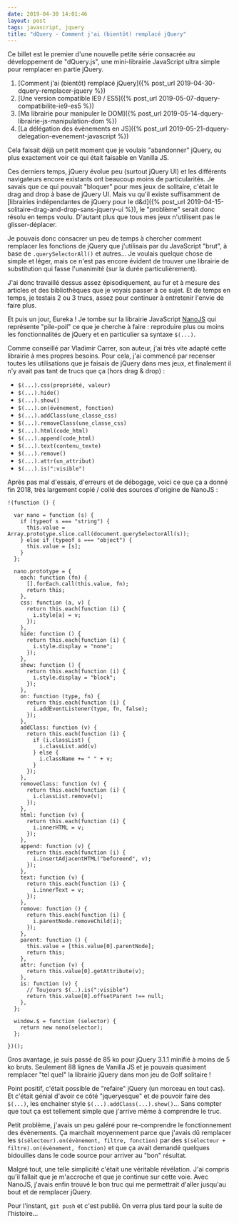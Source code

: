 ```yaml
---
date: 2019-04-30 14:01:46
layout: post
tags: javascript, jquery
title: "dQuery - Comment j'ai (bientôt) remplacé jQuery"
---
```


Ce billet est le premier d'une nouvelle petite série consacrée au développement
de "dQuery.js", une mini-librairie JavaScript ultra simple pour remplacer en
partie jQuery.

1. [Comment j'ai (bientôt) remplacé jQuery]({% post_url 2019-04-30-dquery-remplacer-jquery %})
2. [Une version compatible IE9 / ES5]({% post_url 2019-05-07-dquery-compatibilite-ie9-es5 %})
3. [Ma librairie pour manipuler le DOM]({% post_url 2019-05-14-dquery-librairie-js-manipulation-dom %})
4. [La délégation des évènements en JS]({% post_url 2019-05-21-dquery-delegation-evenement-javascript %})

Cela faisait déjà un petit moment que je voulais "abandonner" jQuery, ou plus
exactement voir ce qui était faisable en Vanilla JS.

Ces derniers temps, jQuery évolue peu (surtout jQuery UI) et les différents
navigateurs encore existants ont beaucoup moins de particularités. Je savais que
ce qui pouvait "bloquer" pour mes jeux de solitaire, c'était le drag and drop à
base de jQuery UI. Mais vu qu'il existe suffisamment de [librairies
indépendantes de jQuery pour le d&d]({% post_url 2019-04-15-solitaire-drag-and-drop-sans-jquery-ui %}),
le "problème" serait donc résolu en temps voulu. D'autant plus que tous mes jeux
n'utilisent pas le glisser-déplacer.

Je pouvais donc consacrer un peu de temps à chercher comment remplacer les
fonctions de jQuery que j'utilisais par du JavaScript "brut", à base de
`.querySelectorAll()` et autres... Je voulais quelque chose de simple et léger,
mais ce n'est pas encore évident de trouver une librairie de substitution qui
fasse l'unanimité (sur la durée particulièrement).

J'ai donc travaillé dessus assez épisodiquement, au fur et à mesure des articles
et des bibliothèques que je voyais passer à ce sujet. Et de temps en temps, je
testais 2 ou 3 trucs, assez pour continuer à entretenir l'envie de faire plus.

Et puis un jour, Eureka ! Je tombe sur la librairie JavaScript
[NanoJS](https://github.com/vladocar/nanoJS/) qui représente "pile-poil" ce que
je cherche à faire : reproduire plus ou moins les fonctionnalités de jQuery et
en particulier sa syntaxe `$(...)`.

Comme conseillé par Vladimir Carrer, son auteur, j'ai très vite adapté cette
librairie à mes propres besoins. Pour cela, j'ai commencé par recenser toutes
les utilisations que je faisais de jQuery dans mes jeux, et finalement il n'y
avait pas tant de trucs que ça (hors drag & drop) :

* `$(...).css(propriété, valeur)`
* `$(...).hide()`
* `$(...).show()`
* `$(...).on(évènement, fonction)`
* `$(...).addClass(une_classe_css)`
* `$(...).removeClass(une_classe_css)`
* `$(...).html(code_html)`
* `$(...).append(code_html)`
* `$(...).text(contenu_texte)`
* `$(...).remove()`
* `$(...).attr(un_attribut)`
* `$(...).is(":visible")`

Après pas mal d'essais, d'erreurs et de débogage, voici ce que ça a donné fin
2018, très largement copié / collé des sources d'origine de NanoJS :

```
!(function () {

  var nano = function (s) {
    if (typeof s === "string") {
      this.value = Array.prototype.slice.call(document.querySelectorAll(s));
    } else if (typeof s === "object") {
      this.value = [s];
    }
  };

  nano.prototype = {
    each: function (fn) {
      [].forEach.call(this.value, fn);
      return this;
    },
    css: function (a, v) {
      return this.each(function (i) {
        i.style[a] = v;
      });
    },
    hide: function () {
      return this.each(function (i) {
        i.style.display = "none";
      });
    },
    show: function () {
      return this.each(function (i) {
        i.style.display = "block";
      });
    },
    on: function (type, fn) {
      return this.each(function (i) {
        i.addEventListener(type, fn, false);
      });
    },
    addClass: function (v) {
      return this.each(function (i) {
        if (i.classList) {
          i.classList.add(v)
        } else {
          i.className += " " + v;
        }
      });
    },
    removeClass: function (v) {
      return this.each(function (i) {
        i.classList.remove(v);
      });
    },
    html: function (v) {
      return this.each(function (i) {
        i.innerHTML = v;
      });
    },
    append: function (v) {
      return this.each(function (i) {
        i.insertAdjacentHTML("beforeend", v);
      });
    },
    text: function (v) {
      return this.each(function (i) {
        i.innerText = v;
      });
    },
    remove: function () {
      return this.each(function (i) {
        i.parentNode.removeChild(i);
      });
    },
    parent: function () {
      this.value = [this.value[0].parentNode];
      return this;
    },
    attr: function (v) {
      return this.value[0].getAttribute(v);
    },
    is: function (v) {
      // Toujours $(..).is(":visible")
      return this.value[0].offsetParent !== null;
    },
  };

  window.$ = function (selector) {
    return new nano(selector);
  };

})();
```

Gros avantage, je suis passé de 85 ko pour jQuery 3.1.1 minifié à moins de 5 ko
bruts. Seulement 88 lignes de Vanilla JS et je pouvais quasiment remplacer "tel
quel" la librairie jQuery dans mon jeu de Golf solitaire !

Point positif, c'était possible de "refaire" jQuery (un morceau en tout cas). Et
c'était génial d'avoir ce côté "jqueryesque" et de pouvoir faire des `$(...)`,
les enchainer style `$(...).addClass(...).show()`... Sans compter que tout ça
est tellement simple que j'arrive même à comprendre le truc.

Petit problème, j'avais un peu galéré pour re-comprendre le fonctionnement des
évènements. Ça marchait moyennement parce que j'avais dû remplacer les
`$(sélecteur).on(évènement, filtre, fonction)` par des
`$(sélecteur + filtre).on(évènement, fonction)` et que ça avait demandé quelques
bidouilles dans le code source pour arriver au "bon" résultat.

Malgré tout, une telle simplicité c'était une véritable révélation. J'ai compris
qu'il fallait que je m'accroche et que je continue sur cette voie. Avec NanoJS,
j'avais enfin trouvé le bon truc qui me permettrait d'aller jusqu'au bout et de
remplacer jQuery.

Pour l'instant, `git push` et c'est publié. On verra plus tard pour la suite de
l'histoire...
